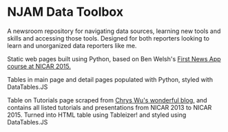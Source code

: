 NJAM Data Toolbox 
=================

A newsroom repository for navigating data sources, learning new tools and skills and accessing those tools. Designed for both reporters looking to learn and unorganized data reporters like me.

Static web pages built using Python, based on Ben Welsh's <a href="http://first-news-app.readthedocs.org/en/latest/">First News App course at NICAR 2015.</a>  

Tables in main page and detail pages populated with Python, styled with DataTables.JS

Table on Tutorials page scraped from <a href="http://blog.chryswu.com/">Chrys Wu's wonderful blog,</a> and contains all listed tutorials and presentations from NICAR 2013 to NICAR 2015. Turned into HTML table using Tableizer! and styled using DataTables.JS



